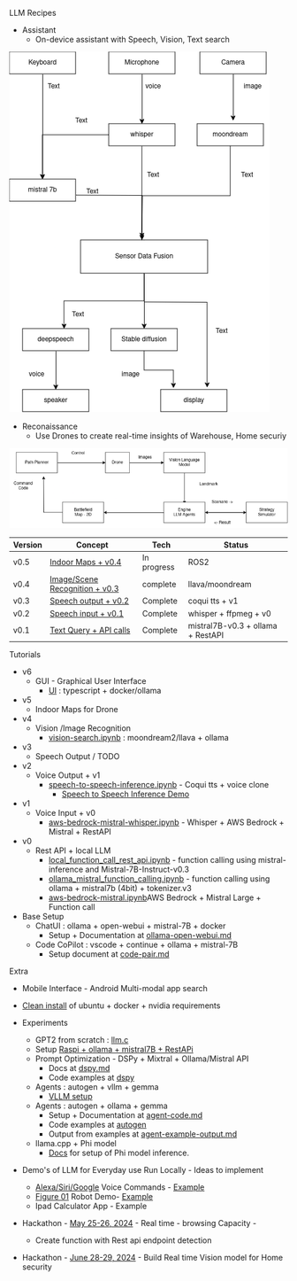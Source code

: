 LLM Recipes

- Assistant
    - On-device assistant with Speech, Vision, Text search
 

!["Multi-modal On-device"](docs/images/on-device.drawio.png "Multi-modal On-device") 

- Reconaissance
    - Use Drones to create real-time insights of Warehouse, Home securiy

!["Reconassiance"](python/reconaissance/reconaissance.drawio.png "Reconaissance")

| Version |Concept | Tech | Status |
|---|---|---|---|
|v0.5| [Indoor Maps + v0.4](python/reconaissance/reconaissance.py) | In progress | ROS2  | 
|v0.4| [Image/Scene Recognition + v0.3](python/assistant/vision_query.py) | complete | llava/moondream | 
|v0.3| [Speech output + v0.2](python/assistant/speech-to-speech-inference.py) | Complete | coqui tts + v1 | 
|v0.2| [Speech input + v0.1](python/assistant/voice_api_interface.py) | Complete | whisper + ffpmeg + v0 |
|v0.1| [Text Query + API calls](python/assistant/api_interface.py)| Complete | mistral7B-v0.3 + ollama + RestAPI| 


Tutorials
- v6
    - GUI - Graphical User Interface 
      - [UI](ui/README.md) : typescript + docker/ollama
- v5
    - Indoor Maps for Drone
- v4
    - Vision /Image Recognition
        - [vision-search.ipynb](tutorials/vision/vision-search.ipynb) : moondream2/llava + ollama
- v3 
    - Speech Output / TODO
- v2
    - Voice Output + v1
        - [speech-to-speech-inference.ipynb](assistant/speech-to-speech-inference.ipynb) - Coqui tts + voice clone
            - [Speech to Speech Inference Demo](docs/demo-speech-to-speech-inference.md)
- v1
    - Voice Input + v0
        - [aws-bedrock-mistral-whisper.ipynb](tutorials/mistral/aws-bedrock-mistral-whisper.ipynb) - Whisper + AWS Bedrock + Mistral + RestAPI
- v0
    - Rest API + local LLM  
        - [local_function_call_rest_api.ipynb](tutorials/mistral/local_function_call_rest_api.ipynb) - function calling using mistral-inference and Mistral-7B-Instruct-v0.3
        - [ollama_mistral_function_calling.ipynb](tutorials/mistral/ollama_mistral_function_calling.ipynb) - function calling using ollama + mistral7b (4bit) + tokenizer.v3
        - [aws-bedrock-mistral.ipynb](tutorials/mistral/aws-bedrock-mistral.ipynb)AWS Bedrock + Mistral Large + Function call
- Base Setup
    - ChatUI  : ollama + open-webui + mistral-7B + docker
        - Setup + Documentation at [ollama-open-webui.md](docs/ollama-open-webui.md)
    - Code CoPilot : vscode + continue + ollama + mistral-7B
        - Setup document at [code-pair.md](docs/code-pair.md)

Extra 
 - Mobile Interface - Android Multi-modal app search
 - [Clean install](docs/clean-ubuntu-setup.md) of ubuntu + docker + nvidia requirements
 - Experiments
    - GPT2 from scratch : [llm.c](https://github.com/karpathy/llm.c/discussions/481) 
    - Setup [Raspi + ollama + mistral7B + RestAPi](tutorials/raspi/README.md)
    - Prompt Optimization - DSPy + Mixtral + Ollama/Mistral API
        - Docs at [dspy.md](docs/dspy.md)
        - Code examples at [dspy](tutorials/dspy)
    - Agents : autogen + vllm + gemma
        - [VLLM setup](docs/vllm.md) 
    - Agents : autogen + ollama + gemma
        - Setup + Documentation at [agent-code.md](docs/2024/agent-code.md) 
        - Code examples at [autogen](tutorials/autogen)
        - Output from examples at [agent-example-output.md](docs/2024/agent-example-output.md)
    - llama.cpp +  Phi model
        - [Docs](docs/llama-cpp.md) for setup of Phi model inference. 
 - Demo's of LLM for Everyday use Run Locally - Ideas to implement    
    - [Alexa/Siri/Google](https://www.youtube.com/watch?v=UqS3NxJ2L_I) Voice Commands - [Example](assistant/speech-to-speech-inference.ipynb)
    - [Figure 01](https://www.youtube.com/watch?v=Sq1QZB5baNw) Robot Demo- [Example](assistant/assitant-tutorial.ipynb)
    - Ipad Calculator App - Example


- Hackathon - [May 25-26, 2024](docs/2024/hackathon-may-2024.md) - Real time - browsing Capacity  - 
    -   Create function with Rest api endpoint detection 
- Hackathon - [June 28-29, 2024](python/reconaissance/README.md) - Build Real time Vision model for Home security

